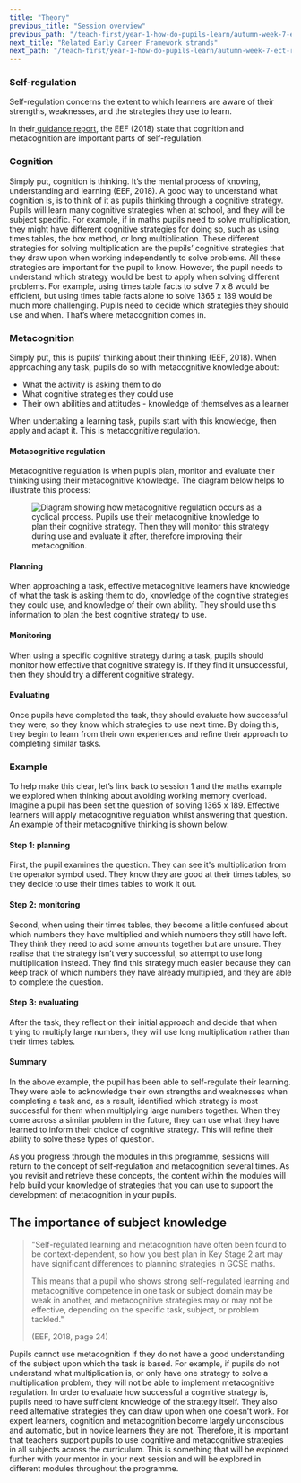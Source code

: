 ```yaml
---
title: "Theory"
previous_title: "Session overview"
previous_path: "/teach-first/year-1-how-do-pupils-learn/autumn-week-7-ect-session-overview"
next_title: "Related Early Career Framework strands"
next_path: "/teach-first/year-1-how-do-pupils-learn/autumn-week-7-ect-related-early-career-framework-strands"
---
```


### Self-regulation

Self-regulation concerns the extent to which learners are aware of their strengths, weaknesses, and the strategies they use to learn.

In their[ guidance report](https://educationendowmentfoundation.org.uk/public/files/Publications/Metacognition/EEF_Metacognition_and_self-regulated_learning.pdf), the EEF (2018) state that cognition and metacognition are important parts of self-regulation.

### Cognition

Simply put, cognition is thinking. It’s the mental process of knowing, understanding and learning (EEF, 2018). A good way to understand what cognition is, is to think of it as pupils thinking through a cognitive strategy. Pupils will learn many cognitive strategies when at school, and they will be subject specific. For example, if in maths pupils need to solve multiplication, they might have different cognitive strategies for doing so, such as using times tables, the box method, or long multiplication. These different strategies for solving multiplication are the pupils’ cognitive strategies that they draw upon when working independently to solve problems. All these strategies are important for the pupil to know. However, the pupil needs to understand which strategy would be best to apply when solving different problems. For example, using times table facts to solve 7 x 8 would be efficient, but using times table facts alone to solve 1365 x 189 would be much more challenging. Pupils need to decide which strategies they should use and when. That’s where metacognition comes in.

### Metacognition

Simply put, this is pupils' thinking about their thinking (EEF, 2018). When approaching any task, pupils do so with metacognitive knowledge about:

- What the activity is asking them to do
- What cognitive strategies they could use
- Their own abilities and attitudes - knowledge of themselves as a learner

When undertaking a learning task, pupils start with this knowledge, then apply and adapt it. This is metacognitive regulation.

#### Metacognitive regulation

Metacognitive regulation is when pupils plan, monitor and evaluate their thinking using their metacognitive knowledge. The diagram below helps to illustrate this process:

<figure>
  <img url="/assets/materials/teachfirst-wp-content-uploads-sites-4-2020-08-Metacognition-model-min-scaled.jpg" alt="Diagram showing how metacognitive regulation occurs as a cyclical process. Pupils use their metacognitive knowledge to plan their cognitive strategy. Then they will monitor this strategy during use and evaluate it after, therefore improving their metacognition." />
</figure>

#### Planning

When approaching a task, effective metacognitive learners have knowledge of what the task is asking them to do, knowledge of the cognitive strategies they could use, and knowledge of their own ability. They should use this information to plan the best cognitive strategy to use.

#### Monitoring

When using a specific cognitive strategy during a task, pupils should monitor how effective that cognitive strategy is. If they find it unsuccessful, then they should try a different cognitive strategy.

#### Evaluating

Once pupils have completed the task, they should evaluate how successful they were, so they know which strategies to use next time. By doing this, they begin to learn from their own experiences and refine their approach to completing similar tasks.

### Example

To help make this clear, let’s link back to session 1 and the maths example we explored
when thinking about avoiding working memory overload. Imagine a pupil has been set
the question of solving 1365 x 189. Effective learners will apply metacognitive regulation
whilst answering that question. An example of their metacognitive thinking is shown
below:

#### Step 1: planning

First, the pupil examines the question. They can see it's multiplication from the
operator symbol used. They know they are good at their times tables, so they decide
to use their times tables to work it out.

#### Step 2: monitoring

Second, when using their times tables, they become a little confused about which
numbers they have multiplied and which numbers they still have left. They think they
need to add some amounts together but are unsure. They realise that the strategy
isn’t very successful, so attempt to use long multiplication instead. They find this
strategy much easier because they can keep track of which numbers they have already
multiplied, and they are able to complete the question.

#### Step 3: evaluating

After the task, they reflect on their initial approach and decide that when trying
to multiply large numbers, they will use long multiplication rather than their times
tables.

#### Summary

In the above example, the pupil has been able to self-regulate their learning. They
were able to acknowledge their own strengths and weaknesses when completing a task
and, as a result, identified which strategy is most successful for them when multiplying
large numbers together. When they come across a similar problem in the future, they
can use what they have learned to inform their choice of cognitive strategy. This
will refine their ability to solve these types of question.

As you progress through the modules in this programme, sessions will return to the concept of self-regulation and metacognition several times. As you revisit and retrieve these concepts, the content within the modules will help build your knowledge of strategies that you can use to support the development of metacognition in your pupils.

## The importance of subject knowledge

> "Self-regulated learning and metacognition have often been found to be context-dependent, so how you best plan in Key Stage 2 art may have significant differences to planning strategies in GCSE maths.
>
> This means that a pupil who shows strong self-regulated learning and metacognitive competence in one task or subject domain may be weak in another, and metacognitive strategies may or may not be effective, depending on the specific task, subject, or problem tackled."
>
> (EEF, 2018, page 24)

Pupils cannot use metacognition if they do not have a good understanding of the subject upon which the task is based. For example, if pupils do not understand what multiplication is, or only have one strategy to solve a multiplication problem, they will not be able to implement metacognitive regulation. In order to evaluate how successful a cognitive strategy is, pupils need to have sufficient knowledge of the strategy itself. They also need alternative strategies they can draw upon when one doesn’t work.
For expert learners, cognition and metacognition become largely unconscious and automatic, but in novice learners they are not. Therefore, it is important that teachers support pupils to use cognitive and metacognitive strategies in all subjects across the curriculum. This is something that will be explored further with your mentor in your next session and will be explored in different modules throughout the programme.
